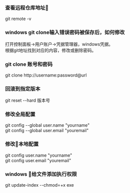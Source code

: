 ### 查看远程仓库地址  
git remote -v
### windows git clone输入错误密码被保存后，如何修改
打开控制面板->用户账户->凭据管理器，windows凭据。  
根据git地址找到对应的内容，修改或删除密码。
### git clone 账号和密码
git clone http://username:password@url
### 回滚到指定版本
git reset --hard 版本号
### 修改全局配置
git config --global user.name "yourname"  
git config --global user.email "youremail"
### 修改本地配置
git config user.name "yourname"  
git config user.email "youremail"
### windows 给文件添加执行权限
git update-index --chmod=+x exe